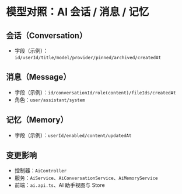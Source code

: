 # 模型对照：AI 会话 / 消息 / 记忆

## 会话（Conversation）
- 字段（示例）：`id/userId/title/model/provider/pinned/archived/createdAt`

## 消息（Message）
- 字段（示例）：`id/conversationId/role(content)/fileIds/createdAt`
- 角色：`user/assistant/system`

## 记忆（Memory）
- 字段（示例）：`userId/enabled/content/updatedAt`

## 变更影响
- 控制器：`AiController`
- 服务：`AiService`、`AiConversationService`、`AiMemoryService`
- 前端：`ai.api.ts`、AI 助手视图与 Store
